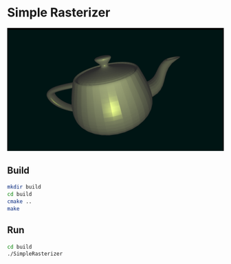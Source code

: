# Simple Rasterizer

![avatar](preview.png)  

## Build
```bash
mkdir build
cd build
cmake ..
make
```  

## Run
```bash
cd build
./SimpleRasterizer
```